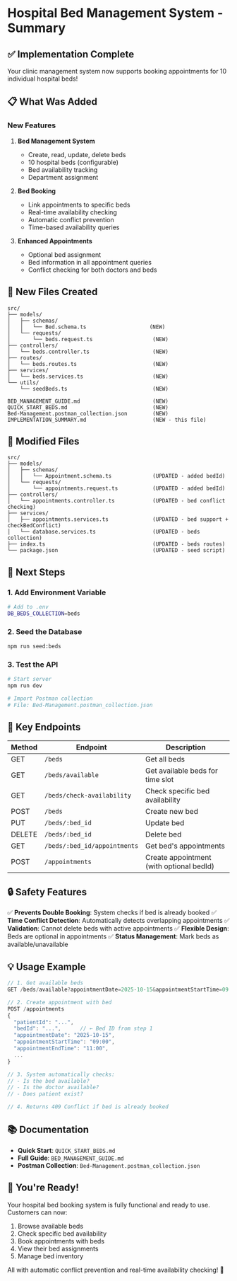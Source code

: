 # Hospital Bed Management System - Summary

## ✅ Implementation Complete

Your clinic management system now supports booking appointments for 10 individual hospital beds!

## 📋 What Was Added

### New Features
1. **Bed Management System**
   - Create, read, update, delete beds
   - 10 hospital beds (configurable)
   - Bed availability tracking
   - Department assignment

2. **Bed Booking**
   - Link appointments to specific beds
   - Real-time availability checking
   - Automatic conflict prevention
   - Time-based availability queries

3. **Enhanced Appointments**
   - Optional bed assignment
   - Bed information in all appointment queries
   - Conflict checking for both doctors and beds

## 📁 New Files Created

```
src/
├── models/
│   ├── schemas/
│   │   └── Bed.schema.ts                    (NEW)
│   └── requests/
│       └── beds.request.ts                   (NEW)
├── controllers/
│   └── beds.controller.ts                    (NEW)
├── routes/
│   └── beds.routes.ts                        (NEW)
├── services/
│   └── beds.services.ts                      (NEW)
└── utils/
    └── seedBeds.ts                           (NEW)

BED_MANAGEMENT_GUIDE.md                       (NEW)
QUICK_START_BEDS.md                           (NEW)
Bed-Management.postman_collection.json        (NEW)
IMPLEMENTATION_SUMMARY.md                     (NEW - this file)
```

## 📝 Modified Files

```
src/
├── models/
│   ├── schemas/
│   │   └── Appointment.schema.ts             (UPDATED - added bedId)
│   └── requests/
│       └── appointments.request.ts           (UPDATED - added bedId)
├── controllers/
│   └── appointments.controller.ts            (UPDATED - bed conflict checking)
├── services/
│   ├── appointments.services.ts              (UPDATED - bed support + checkBedConflict)
│   └── database.services.ts                  (UPDATED - beds collection)
├── index.ts                                  (UPDATED - beds routes)
└── package.json                              (UPDATED - seed script)
```

## 🚀 Next Steps

### 1. Add Environment Variable
```bash
# Add to .env
DB_BEDS_COLLECTION=beds
```

### 2. Seed the Database
```bash
npm run seed:beds
```

### 3. Test the API
```bash
# Start server
npm run dev

# Import Postman collection
# File: Bed-Management.postman_collection.json
```

## 🎯 Key Endpoints

| Method | Endpoint | Description |
|--------|----------|-------------|
| GET | `/beds` | Get all beds |
| GET | `/beds/available` | Get available beds for time slot |
| GET | `/beds/check-availability` | Check specific bed availability |
| POST | `/beds` | Create new bed |
| PUT | `/beds/:bed_id` | Update bed |
| DELETE | `/beds/:bed_id` | Delete bed |
| GET | `/beds/:bed_id/appointments` | Get bed's appointments |
| POST | `/appointments` | Create appointment (with optional bedId) |

## 🔒 Safety Features

✅ **Prevents Double Booking**: System checks if bed is already booked
✅ **Time Conflict Detection**: Automatically detects overlapping appointments
✅ **Validation**: Cannot delete beds with active appointments
✅ **Flexible Design**: Beds are optional in appointments
✅ **Status Management**: Mark beds as available/unavailable

## 💡 Usage Example

```javascript
// 1. Get available beds
GET /beds/available?appointmentDate=2025-10-15&appointmentStartTime=09:00&appointmentEndTime=11:00

// 2. Create appointment with bed
POST /appointments
{
  "patientId": "...",
  "bedId": "...",      // ← Bed ID from step 1
  "appointmentDate": "2025-10-15",
  "appointmentStartTime": "09:00",
  "appointmentEndTime": "11:00",
  ...
}

// 3. System automatically checks:
// - Is the bed available?
// - Is the doctor available?
// - Does patient exist?

// 4. Returns 409 Conflict if bed is already booked
```

## 📚 Documentation

- **Quick Start**: `QUICK_START_BEDS.md`
- **Full Guide**: `BED_MANAGEMENT_GUIDE.md`
- **Postman Collection**: `Bed-Management.postman_collection.json`

## 🎉 You're Ready!

Your hospital bed booking system is fully functional and ready to use. Customers can now:
1. Browse available beds
2. Check specific bed availability
3. Book appointments with beds
4. View their bed assignments
5. Manage bed inventory

All with automatic conflict prevention and real-time availability checking! 🏥
